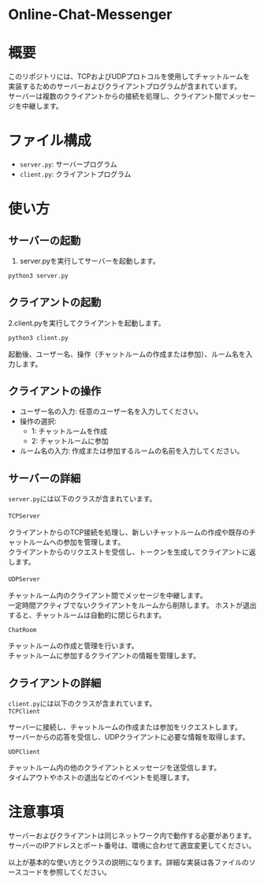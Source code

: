 # Online-Chat-Messenger
# 概要

このリポジトリには、TCPおよびUDPプロトコルを使用してチャットルームを実装するためのサーバーおよびクライアントプログラムが含まれています。  
サーバーは複数のクライアントからの接続を処理し、クライアント間でメッセージを中継します。
# ファイル構成

* `server.py`: サーバープログラム
* `client.py`: クライアントプログラム

# 使い方
## サーバーの起動

    

1. server.pyを実行してサーバーを起動します。

```bash
python3 server.py
```

## クライアントの起動

2.client.pyを実行してクライアントを起動します。

```bash
python3 client.py
```
起動後、ユーザー名、操作（チャットルームの作成または参加）、ルーム名を入力します。

## クライアントの操作

* ユーザー名の入力: 任意のユーザー名を入力してください。
* 操作の選択:
  * 1: チャットルームを作成
  * 2: チャットルームに参加
* ルーム名の入力: 作成または参加するルームの名前を入力してください。

## サーバーの詳細

`server.py`には以下のクラスが含まれています。

`TCPServer`　　

クライアントからのTCP接続を処理し、新しいチャットルームの作成や既存のチャットルームへの参加を管理します。  
クライアントからのリクエストを受信し、トークンを生成してクライアントに返します。

`UDPServer`　　

チャットルーム内のクライアント間でメッセージを中継します。  
一定時間アクティブでないクライアントをルームから削除します。
ホストが退出すると、チャットルームは自動的に閉じられます。

`ChatRoom`

チャットルームの作成と管理を行います。  
チャットルームに参加するクライアントの情報を管理します。

## クライアントの詳細

`client.py`には以下のクラスが含まれています。  
`TCPClient`

サーバーに接続し、チャットルームの作成または参加をリクエストします。  
サーバーからの応答を受信し、UDPクライアントに必要な情報を取得します。 

`UDPClient`

チャットルーム内の他のクライアントとメッセージを送受信します。   
タイムアウトやホストの退出などのイベントを処理します。

# 注意事項
サーバーおよびクライアントは同じネットワーク内で動作する必要があります。  
サーバーのIPアドレスとポート番号は、環境に合わせて適宜変更してください。
  
以上が基本的な使い方とクラスの説明になります。詳細な実装は各ファイルのソースコードを参照してください。
